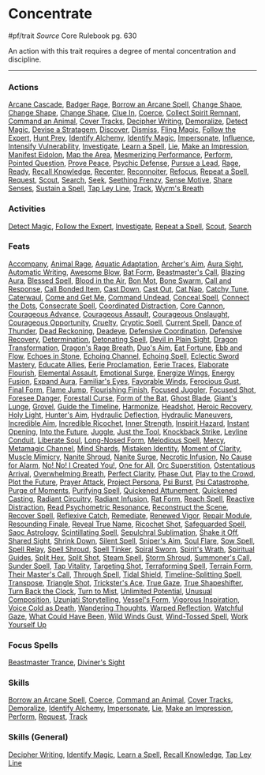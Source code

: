 # Concentrate
#pf/trait 
*Source* Core Rulebook pg. 630

An action with this trait requires a degree of mental concentration and discipline.

---

### Actions
[Arcane Cascade](Arcane%20Cascade), [Badger Rage](Badger%20Rage), [Borrow an Arcane Spell](Borrow%20an%20Arcane%20Spell), [Change Shape](Change%20Shape), [Change Shape](Change%20Shape), [Change Shape](Change%20Shape), [Clue In](Clue%20In), [Coerce](../Actions/Coerce.md), [Collect Spirit Remnant](Collect%20Spirit%20Remnant), [Command an Animal](../Actions/Command%20an%20Animal.md), [Cover Tracks](../Activities/Cover%20Tracks.md), [Decipher Writing](../Activities/Decipher%20Writing.md), [Demoralize](../Actions/Demoralize.md), [Detect Magic](../Magic/Spells/Cantrips/Detect%20Magic.md), [Devise a Stratagem](Devise%20a%20Stratagem), [Discover](Discover), [Dismiss](../Actions/Dismiss.md), [Fling Magic](Fling%20Magic), [Follow the Expert](../Activities/Follow%20the%20Expert.md), [Hunt Prey](Hunt%20Prey), [Identify Alchemy](Identify%20Alchemy), [Identify Magic](../Actions/Identify%20Magic.md), [Impersonate](../Actions/Impersonate.md), [Influence](Influence), [Intensify Vulnerability](Intensify%20Vulnerability), [Investigate](../Activities/Investigate.md), [Learn a Spell](../Actions/Learn%20a%20Spell.md), [Lie](../Actions/Lie.md), [Make an Impression](../Actions/Make%20an%20Impression.md), [Manifest Eidolon](../Actions/Manifest%20Eidolon.md), [Map the Area](Map%20the%20Area), [Mesmerizing Performance](Mesmerizing%20Performance), [Perform](../Actions/Perform.md), [Pointed Question](Pointed%20Question), [Prove Peace](Prove%20Peace), [Psychic Defense](Psychic%20Defense), [Pursue a Lead](Pursue%20a%20Lead), [Rage](Rage), [Ready](../Actions/Ready.md), [Recall Knowledge](../Actions/Recall%20Knowledge.md), [Recenter](Recenter), [Reconnoiter](Reconnoiter), [Refocus](../Activities/Refocus.md), [Repeat a Spell](../Activities/Repeat%20a%20Spell.md), [Request](../Actions/Request.md), [Scout](../Activities/Scout.md), [Search](../Activities/Search.md), [Seek](../Actions/Seek.md), [Seething Frenzy](Seething%20Frenzy), [Sense Motive](../Actions/Sense%20Motive.md), [Share Senses](Share%20Senses), [Sustain a Spell](../Actions/Sustain%20a%20Spell.md), [Tap Ley Line](Tap%20Ley%20Line), [Track](../Activities/Track.md), [Wyrm's Breath](Wyrm's%20Breath)

### Activities
[Detect Magic](../Magic/Spells/Cantrips/Detect%20Magic.md), [Follow the Expert](../Activities/Follow%20the%20Expert.md), [Investigate](../Activities/Investigate.md), [Repeat a Spell](../Activities/Repeat%20a%20Spell.md), [Scout](../Activities/Scout.md), [Search](../Activities/Search.md)

### Feats
[Accompany](Accompany), [Animal Rage](Animal%20Rage), [Aquatic Adaptation](Aquatic%20Adaptation), [Archer's Aim](Archer's%20Aim), [Aura Sight](Aura%20Sight), [Automatic Writing](Automatic%20Writing), [Awesome Blow](Awesome%20Blow), [Bat Form](Bat%20Form), [Beastmaster's Call](Beastmaster's%20Call), [Blazing Aura](Blazing%20Aura), [Blessed Spell](Blessed%20Spell), [Blood in the Air](Blood%20in%20the%20Air), [Bon Mot](Bon%20Mot), [Bone Swarm](Bone%20Swarm), [Call and Response](Call%20and%20Response), [Call Bonded Item](Call%20Bonded%20Item), [Cast Down](Cast%20Down), [Cast Out](Cast%20Out), [Cat Nap](Cat%20Nap), [Catchy Tune](Catchy%20Tune), [Caterwaul](Caterwaul), [Come and Get Me](Come%20and%20Get%20Me), [Command Undead](Command%20Undead), [Conceal Spell](Conceal%20Spell), [Connect the Dots](Connect%20the%20Dots), [Consecrate Spell](Consecrate%20Spell), [Coordinated Distraction](Coordinated%20Distraction), [Core Cannon](Core%20Cannon), [Courageous Advance](Courageous%20Advance), [Courageous Assault](Courageous%20Assault), [Courageous Onslaught](Courageous%20Onslaught), [Courageous Opportunity](Courageous%20Opportunity), [Cruelty](Cruelty), [Cryptic Spell](Cryptic%20Spell), [Current Spell](Current%20Spell), [Dance of Thunder](Dance%20of%20Thunder), [Dead Reckoning](Dead%20Reckoning), [Deadeye](Deadeye), [Defensive Coordination](Defensive%20Coordination), [Defensive Recovery](Defensive%20Recovery), [Determination](Determination), [Detonating Spell](Detonating%20Spell), [Devil in Plain Sight](Devil%20in%20Plain%20Sight), [Dragon Transformation](Dragon%20Transformation), [Dragon's Rage Breath](Dragon's%20Rage%20Breath), [Duo's Aim](Duo's%20Aim), [Eat Fortune](Eat%20Fortune), [Ebb and Flow](Ebb%20and%20Flow), [Echoes in Stone](Echoes%20in%20Stone), [Echoing Channel](Echoing%20Channel), [Echoing Spell](Echoing%20Spell), [Eclectic Sword Mastery](Eclectic%20Sword%20Mastery), [Educate Allies](Educate%20Allies), [Eerie Proclamation](Eerie%20Proclamation), [Eerie Traces](Eerie%20Traces), [Elaborate Flourish](Elaborate%20Flourish), [Elemental Assault](Elemental%20Assault), [Emotional Surge](Emotional%20Surge), [Energize Wings](Energize%20Wings), [Energy Fusion](Energy%20Fusion), [Expand Aura](Expand%20Aura), [Familiar's Eyes](Familiar's%20Eyes), [Favorable Winds](Favorable%20Winds), [Ferocious Gust](Ferocious%20Gust), [Final Form](Final%20Form), [Flame Jump](Flame%20Jump), [Flourishing Finish](Flourishing%20Finish), [Focused Juggler](Focused%20Juggler), [Focused Shot](Focused%20Shot), [Foresee Danger](Foresee%20Danger), [Forestall Curse](Forestall%20Curse), [Form of the Bat](Form%20of%20the%20Bat), [Ghost Blade](Ghost%20Blade), [Giant's Lunge](Giant's%20Lunge), [Grovel](Grovel), [Guide the Timeline](Guide%20the%20Timeline), [Harmonize](Harmonize), [Headshot](Headshot), [Heroic Recovery](Heroic%20Recovery), [Holy Light](Holy%20Light), [Hunter's Aim](Hunter's%20Aim), [Hydraulic Deflection](Hydraulic%20Deflection), [Hydraulic Maneuvers](Hydraulic%20Maneuvers), [Incredible Aim](Incredible%20Aim), [Incredible Ricochet](Incredible%20Ricochet), [Inner Strength](Inner%20Strength), [Inspirit Hazard](Inspirit%20Hazard), [Instant Opening](Instant%20Opening), [Into the Future](Into%20the%20Future), [Juggle](Juggle), [Just the Tool](Just%20the%20Tool), [Knockback Strike](Knockback%20Strike), [Leyline Conduit](Leyline%20Conduit), [Liberate Soul](Liberate%20Soul), [Long-Nosed Form](Long-Nosed%20Form), [Melodious Spell](Melodious%20Spell), [Mercy](Mercy), [Metamagic Channel](Metamagic%20Channel), [Mind Shards](Mind%20Shards), [Mistaken Identity](Mistaken%20Identity), [Moment of Clarity](Moment%20of%20Clarity), [Muscle Mimicry](Muscle%20Mimicry), [Nanite Shroud](Nanite%20Shroud), [Nanite Surge](Nanite%20Surge), [Necrotic Infusion](Necrotic%20Infusion), [No Cause for Alarm](No%20Cause%20for%20Alarm), [No! No! I Created You!](No!%20No!%20I%20Created%20You!), [One for All](One%20for%20All), [Orc Superstition](Orc%20Superstition), [Ostentatious Arrival](Ostentatious%20Arrival), [Overwhelming Breath](Overwhelming%20Breath), [Perfect Clarity](Perfect%20Clarity), [Phase Out](Phase%20Out), [Play to the Crowd](Play%20to%20the%20Crowd), [Plot the Future](Plot%20the%20Future), [Prayer Attack](Prayer%20Attack), [Project Persona](Project%20Persona), [Psi Burst](Psi%20Burst), [Psi Catastrophe](Psi%20Catastrophe), [Purge of Moments](Purge%20of%20Moments), [Purifying Spell](Purifying%20Spell), [Quickened Attunement](Quickened%20Attunement), [Quickened Casting](Quickened%20Casting), [Radiant Circuitry](Radiant%20Circuitry), [Radiant Infusion](Radiant%20Infusion), [Rat Form](Rat%20Form), [Reach Spell](Reach%20Spell), [Reactive Distraction](Reactive%20Distraction), [Read Psychometric Resonance](Read%20Psychometric%20Resonance), [Reconstruct the Scene](Reconstruct%20the%20Scene), [Recover Spell](Recover%20Spell), [Reflexive Catch](Reflexive%20Catch), [Remediate](Remediate), [Renewed Vigor](Renewed%20Vigor), [Repair Module](Repair%20Module), [Resounding Finale](Resounding%20Finale), [Reveal True Name](Reveal%20True%20Name), [Ricochet Shot](Ricochet%20Shot), [Safeguarded Spell](Safeguarded%20Spell), [Saoc Astrology](Saoc%20Astrology), [Scintillating Spell](Scintillating%20Spell), [Sepulchral Sublimation](Sepulchral%20Sublimation), [Shake it Off](Shake%20it%20Off), [Shared Sight](Shared%20Sight), [Shrink Down](Shrink%20Down), [Silent Spell](Silent%20Spell), [Sniper's Aim](Sniper's%20Aim), [Soul Flare](Soul%20Flare), [Sow Spell](Sow%20Spell), [Spell Relay](Spell%20Relay), [Spell Shroud](Spell%20Shroud), [Spell Tinker](Spell%20Tinker), [Spiral Sworn](Spiral%20Sworn), [Spirit's Wrath](Spirit's%20Wrath), [Spiritual Guides](Spiritual%20Guides), [Split Hex](Split%20Hex), [Split Shot](Split%20Shot), [Steam Spell](Steam%20Spell), [Storm Shroud](Storm%20Shroud), [Summoner's Call](Summoner's%20Call), [Sunder Spell](Sunder%20Spell), [Tap Vitality](Tap%20Vitality), [Targeting Shot](Targeting%20Shot), [Terraforming Spell](Terraforming%20Spell), [Terrain Form](Terrain%20Form), [Their Master's Call](Their%20Master's%20Call), [Through Spell](Through%20Spell), [Tidal Shield](Tidal%20Shield), [Timeline-Splitting Spell](Timeline-Splitting%20Spell), [Transpose](Transpose), [Triangle Shot](Triangle%20Shot), [Trickster's Ace](Trickster's%20Ace), [True Gaze](True%20Gaze), [True Shapeshifter](True%20Shapeshifter), [Turn Back the Clock](Turn%20Back%20the%20Clock), [Turn to Mist](Turn%20to%20Mist), [Unlimited Potential](Unlimited%20Potential), [Unusual Composition](Unusual%20Composition), [Uzunjati Storytelling](Uzunjati%20Storytelling), [Vessel's Form](Vessel's%20Form), [Vigorous Inspiration](Vigorous%20Inspiration), [Voice Cold as Death](Voice%20Cold%20as%20Death), [Wandering Thoughts](Wandering%20Thoughts), [Warped Reflection](Warped%20Reflection), [Watchful Gaze](Watchful%20Gaze), [What Could Have Been](What%20Could%20Have%20Been), [Wild Winds Gust](Wild%20Winds%20Gust), [Wind-Tossed Spell](Wind-Tossed%20Spell), [Work Yourself Up](Work%20Yourself%20Up)

### Focus Spells
[Beastmaster Trance](../Magic/Focus%20Spells/Level%203/Beastmaster%20Trance.md), [Diviner's Sight](../Magic/Focus%20Spells/Level%201/Diviner's%20Sight.md)

### Skills
[Borrow an Arcane Spell](Borrow%20an%20Arcane%20Spell), [Coerce](../Actions/Coerce.md), [Command an Animal](../Actions/Command%20an%20Animal.md), [Cover Tracks](../Activities/Cover%20Tracks.md), [Demoralize](../Actions/Demoralize.md), [Identify Alchemy](Identify%20Alchemy), [Impersonate](../Actions/Impersonate.md), [Lie](../Actions/Lie.md), [Make an Impression](../Actions/Make%20an%20Impression.md), [Perform](../Actions/Perform.md), [Request](../Actions/Request.md), [Track](../Activities/Track.md)

### Skills (General)
[Decipher Writing](../Activities/Decipher%20Writing.md), [Identify Magic](../Actions/Identify%20Magic.md), [Learn a Spell](../Actions/Learn%20a%20Spell.md), [Recall Knowledge](../Actions/Recall%20Knowledge.md), [Tap Ley Line](Tap%20Ley%20Line)